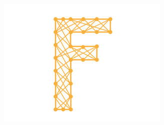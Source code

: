 <div align="center">
  <img alt="Logo" src="https://github.com/fadyio/Fadyio.com/blob/main/static/img/logo.svg" width="500" />
</div>
